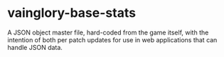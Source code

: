 # vainglory-base-stats
A JSON object master file, hard-coded from the game itself, with the intention of both per patch updates for use in web applications that can handle JSON data.

